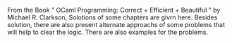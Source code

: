 From the Book " OCaml Programming: Correct + Efficient + Beautiful " by Michael R. Clarkson,
Solotions of some chapters are givrn here. 
Besides solution, there are also present alternate approachs of some problems that will help to clear the logic.
There are also examples for the problems.
